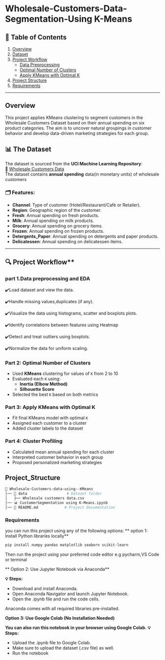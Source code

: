 # **Wholesale-Customers-Data-Segmentation-Using K-Means**

## **📑 Table of Contents**  
1. [Overview](Overview)  
2. [Dataset](#The_Dataset)  
3. [Project Workflow](#Project_Workflow)  
   - [Data Preprocessing](#part_1_Data_preprocessing_and_EDA)  
   - [Optimal Number of Clusters](#Part_2_Optimal_Number_of_Clusters)
   - [Apply KMeans with Optimal K ](#Part_3_Apply_KMeans_with_Optimal_K)
4. [Project Structure](#Project_Structure)  
5. [Requirements](#Requirements)  


---
## Overview
This project applies KMeans clustering to segment customers in the Wholesale Customers Dataset based on their annual spending on six product categories. The aim is to uncover natural groupings in customer behavior and develop data-driven marketing strategies for each group.

## **📊 The Dataset**  
The dataset is sourced from the **UCI Machine Learning Repository**:  
🔗 [Wholesale Customers Data](https://archive.ics.uci.edu/dataset/292/wholesale+customers)  
The dataset contains **annual spending** data(in monetary units) of wholesale customers

### **🗂️ Features:**  
- **Channel**: Type of customer (Hotel/Restaurant/Café or Retailer).  
- **Region**: Geographic region of the customer.  
- **Fresh**: Annual spending on fresh products.  
- **Milk**: Annual spending on milk products.  
- **Grocery**: Annual spending on grocery items.  
- **Frozen**: Annual spending on frozen products.  
- **Detergents_Paper**: Annual spending on detergents and paper products.  
- **Delicatessen**: Annual spending on delicatessen items.  

---
## 🔍 Project Workflow**
### **part 1.Data preprocessing and EDA**
✔️Load dataset and view the data.

✔️Handle missing values,duplicates (if any).  

✔️Visualize the data using histograms, scatter and boxplots plots.  

✔️Identify correlations between features using Heatmap

✔️Detect and treat outliers using boxplots.  

✔️Normalize the data for uniform scaling. 

### Part 2: Optimal Number of Clusters
- Used **KMeans** clustering for values of `K` from 2 to 10
- Evaluated each `K` using:
  - **Inertia (Elbow Method)**
  - **Silhouette Score**
- Selected the best `K` based on both metrics

### Part 3: Apply KMeans with Optimal K
- Fit final KMeans model with optimal `K`
- Assigned each customer to a cluster
- Added cluster labels to the dataset

### Part 4: Cluster Profiling
- Calculated mean annual spending for each cluster
- Interpreted customer behavior in each group
- Proposed personalized marketing strategies


## **Project_Structure**  
```bash
📁 Wholesale-Customers-data-using--KMeans
│── 📁 data                  # Dataset folder  
│   ├── Wholesale customers data.csv   
│── 📊 CustomerSegmentation using K-Means.ipynb   
│── 📄 README.md            # Project Documentation                    
```


### **Requirements**  
you can run this project using any of the following options:
** option 1: Install Python libraries locally**
```bash
pip install numpy pandas matplotlib seaborn scikit-learn
```

Then run the project using your preferred code editor e.g pycharm,VS Code or terminal 

** Option 2: Use Jupyter Notebook via Anaconda**

**💡 Steps:**
- Download and install Anaconda.
- Open Anaconda Navigator and launch Jupyter Notebook.
- Open the .ipynb file and run the code cells.

Anaconda comes with all required libraries pre-installed.

**Option 3: Use Google Colab (No Installation Needed)**

**You can also run this notebook in your browser using Google Colab.**
**💡 Steps:**
- Upload the .ipynb file to Google Colab.
- Make sure to upload the dataset (.csv file) as well.
- Run the notebook
